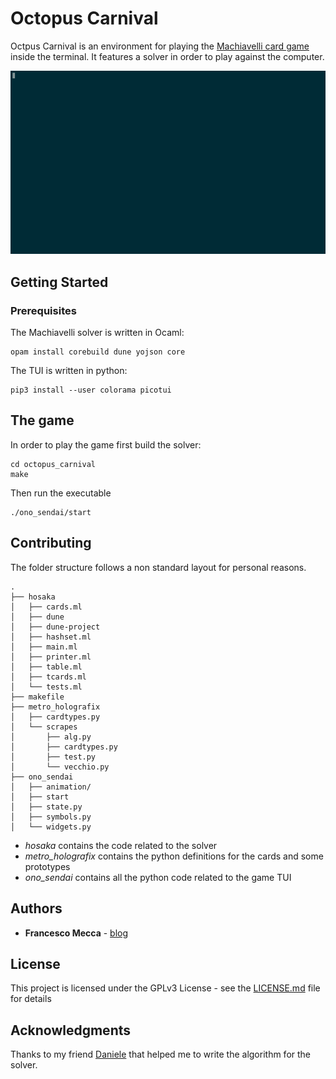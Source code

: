 
# Octopus Carnival

Octpus Carnival is an environment for playing the [Machiavelli card game](https://en.wikipedia.org/wiki/Machiavelli_(Italian_card_game)) inside the terminal.
It features a solver in order to play against the computer.

![](ono_sendai/animation/intro.gif)

## Getting Started

### Prerequisites

The Machiavelli solver is written in Ocaml:

```
opam install corebuild dune yojson core
```

The TUI is written in python:

```
pip3 install --user colorama picotui
```

## The game

In order to play the game first build the solver:

```
cd octopus_carnival
make
```

Then run the executable

```
./ono_sendai/start
```



## Contributing

The folder structure follows a non standard layout for personal reasons.

```
.
├── hosaka
│   ├── cards.ml
│   ├── dune
│   ├── dune-project
│   ├── hashset.ml
│   ├── main.ml
│   ├── printer.ml
│   ├── table.ml
│   ├── tcards.ml
│   └── tests.ml
├── makefile
├── metro_holografix
│   ├── cardtypes.py
│   └── scrapes
│       ├── alg.py
│       ├── cardtypes.py
│       ├── test.py
│       └── vecchio.py
├── ono_sendai
│   ├── animation/
│   ├── start
│   ├── state.py
│   ├── symbols.py
│   └── widgets.py
```

* *hosaka* contains the code related to the solver
* *metro_holografix* contains the python definitions for the cards and some prototypes
* *ono_sendai* contains all the python code related to the game TUI


## Authors

* **Francesco Mecca** - [blog](https://francescomecca.eu)

## License

This project is licensed under the GPLv3 License - see the [LICENSE.md](LICENSE.md) file for details

## Acknowledgments

Thanks to my friend [Daniele](https://github.com/danseraf) that helped me to write the algorithm for the solver. 
